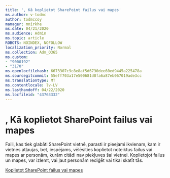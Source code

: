 ```yaml
---
title: ', Kā koplietot SharePoint failus vai mapes'
ms.author: v-todmc
author: todmccoy
manager: mnirkhe
ms.date: 04/21/2020
ms.audience: Admin
ms.topic: article
ROBOTS: NOINDEX, NOFOLLOW
localization_priority: Normal
ms.collection: Adm_O365
ms.custom:
- "9000192"
- "3170"
ms.openlocfilehash: 6673307c9c8e8af5d6730dee60ed9445a225478a
ms.sourcegitcommit: 55eff703a17e500681d8fa6a87eb067019ade3cc
ms.translationtype: MT
ms.contentlocale: lv-LV
ms.lasthandoff: 04/22/2020
ms.locfileid: "43763332"
---
```

# <a name="how-to-share-sharepoint-files-or-folders"></a>, Kā koplietot SharePoint failus vai mapes

Faili, kas tiek glabāti SharePoint vietnē, parasti ir pieejami ikvienam, kam ir vietnes atļaujas, bet, iespējams, vēlēsities koplietot noteiktus failus vai mapes ar personām, kurām citādi nav piekļuves šai vietnei. Koplietojot failus un mapes, var izlemt, vai ļaut personām rediģēt vai tikai skatīt tās.

[Koplietot SharePoint failus vai mapes](https://support.office.com/article/1fe37332-0f9a-4719-970e-d2578da4941c)